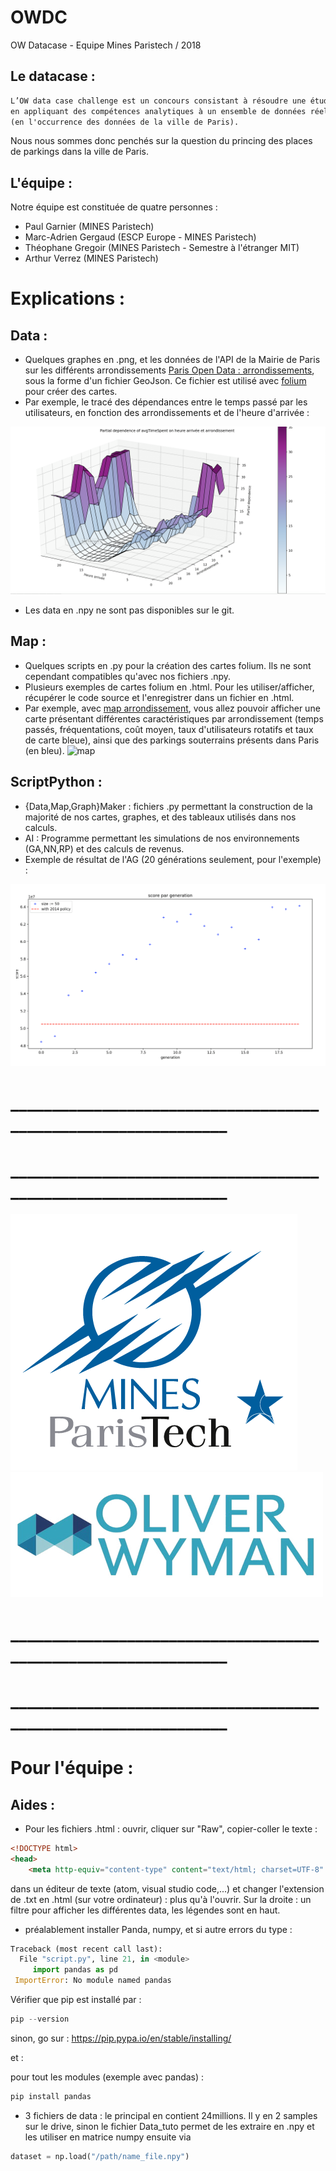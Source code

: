 # OWDC
OW Datacase - Equipe Mines Paristech / 2018

## Le datacase : 

```html
L’OW data case challenge est un concours consistant à résoudre une étude de cas business 
en appliquant des compétences analytiques à un ensemble de données réelles; 
(en l'occurrence des données de la ville de Paris).
```

Nous nous sommes donc penchés sur la question du princing des places de parkings dans la ville de Paris.

## L'équipe :

Notre équipe est constituée de quatre personnes : 

- Paul Garnier (MINES Paristech)
- Marc-Adrien Gergaud (ESCP Europe - MINES Paristech)
- Théophane Gregoir (MINES Paristech - Semestre à l'étranger MIT)
- Arthur Verrez (MINES Paristech)

# Explications : 

## Data : 

- Quelques graphes en .png, et les données de l'API de la Mairie de Paris sur les différents arrondissements [Paris Open Data : arrondissements](https://opendata.paris.fr/explore/dataset/arrondissements/table/), sous la forme d'un fichier GeoJson. Ce fichier est utilisé avec [folium](https://github.com/python-visualization/folium) pour créer des cartes. 
- Par exemple, le tracé des dépendances entre le temps passé par les utilisateurs, en fonction des arrondissements et de l'heure d'arrivée : 

![Graphe3D](3dgraph.png)

- Les data en .npy ne sont pas disponibles sur le git.


## Map : 

- Quelques scripts en .py pour la création des cartes folium. Ils ne sont cependant compatibles qu'avec nos fichiers .npy. 
- Plusieurs exemples de cartes folium en .html. Pour les utiliser/afficher, récupérer le code source et l'enregistrer dans un fichier en .html. 
- Par exemple, avec [map arrondissement](https://github.com/DonsetPG/OWDC/blob/master/Map/arrondissement-map-test.html), vous allez pouvoir afficher une carte présentant différentes caractéristiques par arrondissement (temps passés, fréquentations, coût moyen, taux d'utilisateurs rotatifs et taux de carte bleue), ainsi que des parkings souterrains présents dans Paris (en bleu). 
![map](map.png)

## ScriptPython : 

- {Data,Map,Graph}Maker : fichiers .py permettant la construction de la majorité de nos cartes, graphes, et des tableaux utilisés dans nos calculs.
- AI : Programme permettant les simulations de nos environnements (GA,NN,RP) et des calculs de revenus. 
- Exemple de résultat de l'AG (20 générations seulement, pour l'exemple) : 

![ga](ag.png)

# _______________________________________________________________
# _______________________________________________________________







![MINES Paristech](Logo_MINES_ParisTech.png)
![MINES Paristech](logo-oliver-wyman.png)







# _______________________________________________________________
# _______________________________________________________________



# Pour l'équipe : 

## Aides : 

- Pour les fichiers .html : ouvrir, cliquer sur "Raw", copier-coller le texte :
```html
<!DOCTYPE html>
<head>    
    <meta http-equiv="content-type" content="text/html; charset=UTF-8" /> .......
 ```
dans un éditeur de texte (atom, visual studio code,...) et changer l'extension de .txt en .html (sur votre ordinateur) : plus qu'à l'ouvrir. 
Sur la droite : un filtre pour afficher les différentes data, les légendes sont en haut.

- préalablement installer Panda, numpy, et si autre errors du type : 
```python
Traceback (most recent call last):                                                                                                             
  File "script.py", line 21, in <module>                                                                                                
     import pandas as pd                                                                                                                        
 ImportError: No module named pandas
 ```
 
 Vérifier que pip est installé par :
 
 ```python
 pip --version
 ```
 sinon, go sur : https://pip.pypa.io/en/stable/installing/
 
 et : 
 
 pour tout les modules (exemple avec pandas) : 
 
 ```python
pip install pandas
 ```
 
- 3 fichiers de data : le principal en contient 24millions. Il y en 2 samples sur le drive, sinon le fichier Data_tuto permet de les extraire en .npy et les utiliser en matrice numpy ensuite via 

```python
dataset = np.load("/path/name_file.npy")
```



